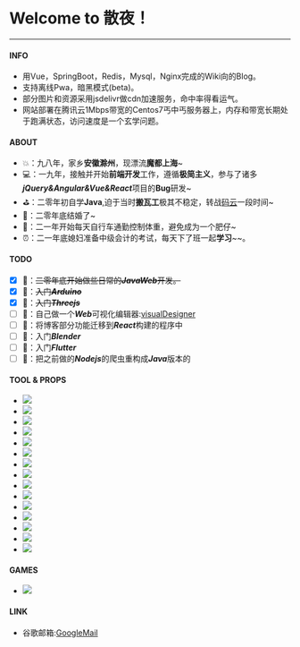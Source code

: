 # Welcome to 散夜！
---
#### INFO
* 用Vue，SpringBoot，Redis，Mysql，Nginx完成的Wiki向的Blog。
* 支持离线Pwa，暗黑模式(beta)。
* 部分图片和资源采用jsdelivr做cdn加速服务，命中率得看运气。
* 网站部署在腾讯云1Mbps带宽的Centos7丐中丐服务器上，内存和带宽长期处于跑满状态，访问速度是一个玄学问题。

#### ABOUT
* 💥：九八年，家乡**安徽滁州**，现漂流**魔都上海**~
* 💻：一九年，接触并开始**前端开发**工作，遵循**极简主义**，参与了诸多***jQuery&Angular&Vue&React***项目的**Bug**研发~
* ⛳：二零年初自学**Java**,迫于当时**搬瓦工**极其不稳定，转战[码云](https://gitee.com/zhangqimeng)一段时间~
* 👫：二零年底结婚了~
* 🚴：二一年开始每天自行车通勤控制体重，避免成为一个肥仔~
* ⏰：二一年底媳妇准备中级会计的考试，每天下了班一起**学习**~~。

#### TODO
- [x] 🚀：~~二零年底开始做些日常的***JavaWeb***开发。~~
- [x] 🚀：~~入门***Arduino***~~
- [x] 🚀：~~入门***Threejs***~~
- [ ] 🚀：自己做一个***Web***可视化编辑器:[visualDesigner](https://gitee.com/zhangqimeng/visual-designer)
- [ ] 🚀：将博客部分功能迁移到***React***构建的程序中
- [ ] 🚀：入门***Blender***
- [ ] 🚀：入门***Flutter***
- [ ] 🚀：把之前做的***Nodejs***的爬虫重构成***Java***版本的

#### TOOL & PROPS

* ![](https://img.shields.io/badge/IDE-Visual%20Studio%20Code-blue?style=flat-square&logo=visual-studio-code&logoColor=ffffff) 
* ![](https://img.shields.io/badge/-WebStorm-000000?style=flat-square&logo=WebStorm&logoColor=white)
* ![](https://img.shields.io/badge/-NPM-cb3837?style=flat-square&logo=npm&logoColor=white)
* ![](https://img.shields.io/badge/-Webpack-8dd6f9?style=flat-square&logo=webpack&logoColor=white)
* ![](https://img.shields.io/badge/-React-61dafb?style=flat-square&logo=react&logoColor=ffffff)
* ![](https://img.shields.io/badge/-Vue.js-4fc08d?style=flat-square&logo=vue.js&logoColor=ffffff)
* ![](https://img.shields.io/badge/-Angular-DD0031?style=flat-square&logo=Angular&logoColor=white)
* ![](https://img.shields.io/badge/-HTML5-E34F26?style=flat-square&logo=html5&logoColor=white)
* ![](https://img.shields.io/badge/-CSS3-1572B6?style=flat-square&logo=css3&logoColor=white)
* ![](https://img.shields.io/badge/-JavaScript-f7e018?style=flat-square&logo=javascript&logoColor=white)
* ![](https://img.shields.io/badge/-Java-007396?style=flat-square&logo=Java&logoColor=white)
* ![](https://img.shields.io/badge/-MySQL-4479A1?style=flat-square&logo=MySQL&logoColor=white)
* ![](https://img.shields.io/badge/-Oracle-F80000?style=flat-square&logo=Oracle&logoColor=white)
* ![](https://img.shields.io/badge/-Redis-DC382D?style=flat-square&logo=Redis&logoColor=white)
* ![](https://img.shields.io/badge/-Arduino-00979D?style=flat-square&logo=Arduino&logoColor=white)

#### GAMES
* ![](https://img.shields.io/badge/Steam-171a21?style=flat-square&logo=steam&logoColor=ffffff)

#### LINK

* 谷歌邮箱:[GoogleMail](mailto:zhangzhouou@gmail.com)